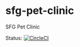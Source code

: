 # sfg-pet-clinic

SFG Pet Clinic

Status: [![CircleCI](https://circleci.com/gh/blueoasis/sfg-pet-clinic/tree/main.svg?style=svg)](https://circleci.com/gh/blueoasis/sfg-pet-clinic/tree/main)
